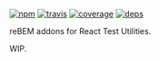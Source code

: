 [![npm](https://img.shields.io/npm/v/rebem-test-utils.svg?style=flat-square)](https://www.npmjs.com/package/rebem-test-utils)
[![travis](http://img.shields.io/travis/rebem/rebem-test-utils.svg?style=flat-square)](https://travis-ci.org/rebem/rebem-test-utils)
[![coverage](https://img.shields.io/codecov/c/github/rebem/rebem-test-utils.svg?style=flat-square)](https://codecov.io/github/rebem/rebem-test-utils)
[![deps](https://img.shields.io/gemnasium/rebem/rebem-test-utils.svg?style=flat-square)](https://gemnasium.com/rebem/rebem-test-utils)

reBEM addons for React Test Utilities.

WIP.
